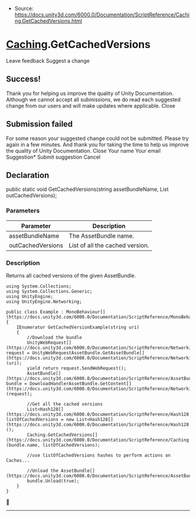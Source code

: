 * Source: https://docs.unity3d.com/6000.0/Documentation/ScriptReference/Caching.GetCachedVersions.html

#  [Caching](https://docs.unity3d.com/6000.0/Documentation/ScriptReference/Caching.html).GetCachedVersions
Leave feedback
Suggest a change
## Success!
Thank you for helping us improve the quality of Unity Documentation. Although we cannot accept all submissions, we do read each suggested change from our users and will make updates where applicable.
Close
## Submission failed
For some reason your suggested change could not be submitted. Please <a>try again</a> in a few minutes. And thank you for taking the time to help us improve the quality of Unity Documentation.
Close
Your name Your email Suggestion* Submit suggestion
Cancel
## Declaration
public static void GetCachedVersions(string assetBundleName, List<Hash128> outCachedVersions); 
### Parameters
Parameter | Description  
---|---  
assetBundleName | The AssetBundle name.  
outCachedVersions | List of all the cached version.  
### Description
Returns all cached versions of the given AssetBundle.
```
using System.Collections;
using System.Collections.Generic;
using UnityEngine;
using UnityEngine.Networking;  
  
public class Example : MonoBehaviour[](https://docs.unity3d.com/6000.0/Documentation/ScriptReference/MonoBehaviour.html)
{
    IEnumerator GetCachedVersionExample(string uri)
    {
        //Download the bundle
        UnityWebRequest[](https://docs.unity3d.com/6000.0/Documentation/ScriptReference/Networking.UnityWebRequest.html) request = UnityWebRequestAssetBundle.GetAssetBundle[](https://docs.unity3d.com/6000.0/Documentation/ScriptReference/Networking.UnityWebRequestAssetBundle.GetAssetBundle.html)(uri);
        yield return request.SendWebRequest();
        AssetBundle[](https://docs.unity3d.com/6000.0/Documentation/ScriptReference/AssetBundle.html) bundle = DownloadHandlerAssetBundle.GetContent[](https://docs.unity3d.com/6000.0/Documentation/ScriptReference/Networking.DownloadHandlerAssetBundle.GetContent.html)(request);  
  
        //Get all the cached versions
        List<Hash128[](https://docs.unity3d.com/6000.0/Documentation/ScriptReference/Hash128.html)> listOfCachedVersions = new List<Hash128[](https://docs.unity3d.com/6000.0/Documentation/ScriptReference/Hash128.html)>();
        Caching.GetCachedVersions[](https://docs.unity3d.com/6000.0/Documentation/ScriptReference/Caching.GetCachedVersions.html)(bundle.name, listOfCachedVersions);  
  
        //use listOfCachedVersions hashes to perform actions on Caches...  
  
        //Unload the AssetBundle[](https://docs.unity3d.com/6000.0/Documentation/ScriptReference/AssetBundle.html)
        bundle.Unload(true);
    }
}

```

* * *
